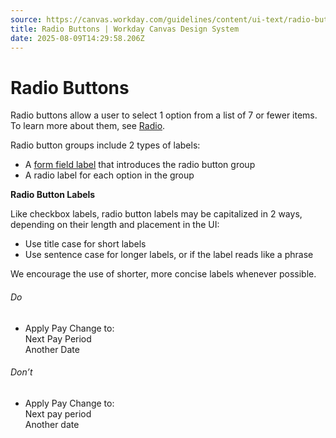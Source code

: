 ```yaml
---
source: https://canvas.workday.com/guidelines/content/ui-text/radio-buttons
title: Radio Buttons | Workday Canvas Design System
date: 2025-08-09T14:29:58.206Z
---
```

# Radio Buttons

Radio buttons allow a user to select 1 option from a list of 7 or fewer items. To learn more about
them, see [Radio](/components/inputs/radio).

Radio button groups include 2 types of labels:

- A [form field label](/content/ui-text/field-labels) that introduces the radio button group
- A radio label for each option in the group

**Radio Button Labels**

Like checkbox labels, radio button labels may be capitalized in 2 ways, depending on their length
and placement in the UI:

- Use title case for short labels
- Use sentence case for longer labels, or if the label reads like a phrase

We encourage the use of shorter, more concise labels whenever possible.

###### Do

- Apply Pay Change to:   
 Next Pay Period   
 Another Date

###### Don’t

- Apply Pay Change to:   
 Next pay period   
 Another date